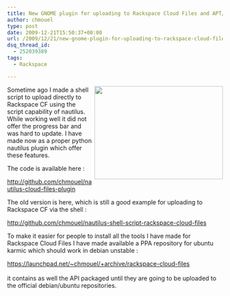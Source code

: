 ```yaml
---
title: New GNOME plugin for uploading to Rackspace Cloud Files and APT/PPA repo for CF tools.
author: chmouel
type: post
date: 2009-12-21T15:50:37+00:00
url: /2009/12/21/new-gnome-plugin-for-uploading-to-rackspace-cloud-files-and-aptppa-repo-for-cf-tools/
dsq_thread_id:
  - 252039389
tags:
  - Rackspace

---
```

[<img loading="lazy" src="/wp-content/uploads/2009/12/Screenshot-300x218.png" alt="" title="Upload to Rackspace Cloud Files" width="300" height="218" class="aligncenter size-medium wp-image-266" align="right" srcset="https://blog.chmouel.com/wp-content/uploads/2009/12/Screenshot-300x218.png 300w, https://blog.chmouel.com/wp-content/uploads/2009/12/Screenshot.png 900w" sizes="(max-width: 300px) 100vw, 300px" />][1]

Sometime ago I made a shell script to upload directly to Rackspace CF using the script capability of nautilus. While working well it did not offer the progress bar and was hard to update. I have made now as a proper python nautilus plugin which offer these features.

The code is available here :

<http://github.com/chmouel/nautilus-cloud-files-plugin>

The old version is here, which is still a good example for uploading to Rackspace CF via the shell :

[http://github.com/chmouel/nautilus-shell-script-rackspace-cloud-files  
][2] 

To make it easier for people to install all the tools I have made for Rackspace Cloud Files I have made available a PPA repository for ubuntu karmic which should work in debian unstable :

[https://launchpad.net/~chmouel/+archive/rackspace-cloud-files  
][3]  
it contains as well the API packaged until they are going to be uploaded to the official debian/ubuntu repositories.

 [1]: /wp-content/uploads/2009/12/Screenshot.png
 [2]: http://github.com/chmouel/nautilus-shell-script-rackspace-cloud-files
 [3]: https://launchpad.net/~chmouel/+archive/rackspace-cloud-files